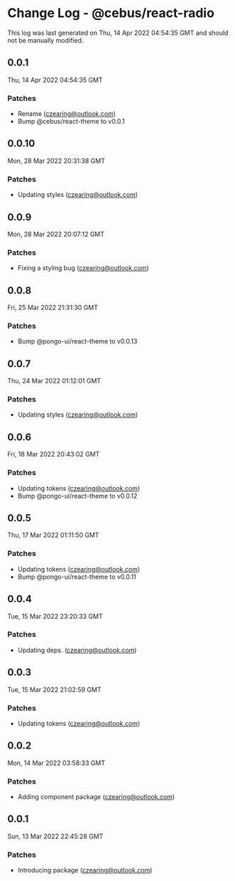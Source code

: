 # Change Log - @cebus/react-radio

This log was last generated on Thu, 14 Apr 2022 04:54:35 GMT and should not be manually modified.

<!-- Start content -->

## 0.0.1

Thu, 14 Apr 2022 04:54:35 GMT

### Patches

- Rename (czearing@outlook.com)
- Bump @cebus/react-theme to v0.0.1

## 0.0.10

Mon, 28 Mar 2022 20:31:38 GMT

### Patches

- Updating styles (czearing@outlook.com)

## 0.0.9

Mon, 28 Mar 2022 20:07:12 GMT

### Patches

- Fixing a styling bug (czearing@outlook.com)

## 0.0.8

Fri, 25 Mar 2022 21:31:30 GMT

### Patches

- Bump @pongo-ui/react-theme to v0.0.13

## 0.0.7

Thu, 24 Mar 2022 01:12:01 GMT

### Patches

- Updating styles (czearing@outlook.com)

## 0.0.6

Fri, 18 Mar 2022 20:43:02 GMT

### Patches

- Updating tokens (czearing@outlook.com)
- Bump @pongo-ui/react-theme to v0.0.12

## 0.0.5

Thu, 17 Mar 2022 01:11:50 GMT

### Patches

- Updating tokens (czearing@outlook.com)
- Bump @pongo-ui/react-theme to v0.0.11

## 0.0.4

Tue, 15 Mar 2022 23:20:33 GMT

### Patches

- Updating deps. (czearing@outlook.com)

## 0.0.3

Tue, 15 Mar 2022 21:02:59 GMT

### Patches

- Updating tokens (czearing@outlook.com)

## 0.0.2

Mon, 14 Mar 2022 03:58:33 GMT

### Patches

- Adding component package (czearing@outlook.com)

## 0.0.1

Sun, 13 Mar 2022 22:45:28 GMT

### Patches

- Introducing package (czearing@outlook.com)
